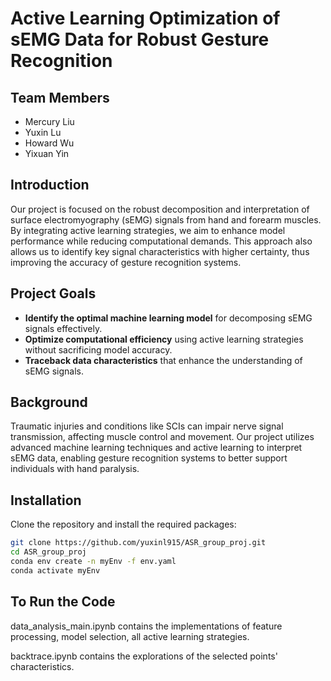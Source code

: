 # Active Learning Optimization of sEMG Data for Robust Gesture Recognition

## Team Members
- Mercury Liu
- Yuxin Lu
- Howard Wu
- Yixuan Yin

## Introduction
Our project is focused on the robust decomposition and interpretation of surface electromyography (sEMG) signals from hand and forearm muscles. By integrating active learning strategies, we aim to enhance model performance while reducing computational demands. This approach also allows us to identify key signal characteristics with higher certainty, thus improving the accuracy of gesture recognition systems.

## Project Goals
- **Identify the optimal machine learning model** for decomposing sEMG signals effectively.
- **Optimize computational efficiency** using active learning strategies without sacrificing model accuracy.
- **Traceback data characteristics** that enhance the understanding of sEMG signals.

## Background
Traumatic injuries and conditions like SCIs can impair nerve signal transmission, affecting muscle control and movement. Our project utilizes advanced machine learning techniques and active learning to interpret sEMG data, enabling gesture recognition systems to better support individuals with hand paralysis.

## Installation
Clone the repository and install the required packages:
```bash
git clone https://github.com/yuxinl915/ASR_group_proj.git
cd ASR_group_proj
conda env create -n myEnv -f env.yaml
conda activate myEnv
```

## To Run the Code
data_analysis_main.ipynb contains the implementations of feature processing, model selection, all active learning strategies.

backtrace.ipynb contains the explorations of the selected points' characteristics.



